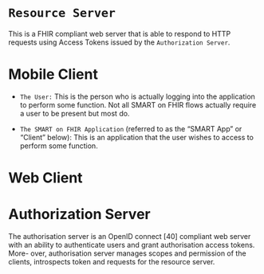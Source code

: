 # `Resource Server` <a name="resourceServer"></a>

This is a FHIR compliant web server that is able to respond to HTTP requests using Access Tokens issued by the `Authorization Server`.

# Mobile Client <a name="mobileClient"></a>

- `The User:` This is the person who is actually logging into the application to perform some function. Not all SMART on FHIR flows actually require a user to be present but most do.

- `The SMART on FHIR Application` (referred to as the “SMART App” or “Client” below): This is an application that the user wishes to access to perform some function.

# Web Client <a name="webClient"></a>

# Authorization Server <a name="Authorization"></a>

The authorisation server is an OpenID connect [40] compliant web server with an ability to authenticate users and grant authorisation access tokens. More- over, authorisation server manages scopes and permission of the clients, introspects token and requests for the resource server.
